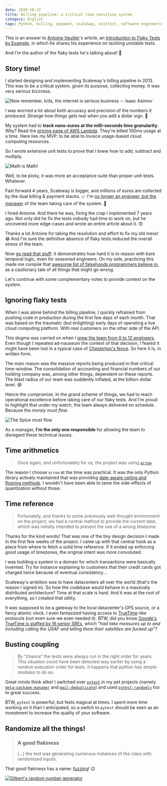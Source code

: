 ```yaml
---
date: 2020-10-12
title: Billing pipeline: a critical time sensitive system
category: English
tags: Python, billing, payment, scaleway, unittest, software engineering, quality assurance, management, pipeline, data, money, business, AWS, lambda, date, time, falsehood, Chesterton's fence, arrow, TrueTime, google, pytest, meta-package-manage, mail-deduplicate
---
```


This is an answer to [Antoine Veuiller](https://www.linkedin.com/in/antoine-veuiller/)'s article, an [Introduction to Flaky Tests by Example](https://medium.com/@aveuiller/stories-of-flaky-test-encounters-in-the-wild-a152bf7151f5), in which he shares his experience on tackling unstable tests.

And I'm the author of the flaky tests he's talking about! 😬

## Story time!

I started designing and implementing Scaleway's billing pipeline in 2013. This was to be a critical system, given its purpose, collecting money. It was very seriouz bizzness.

![Now remember, kids, the internet is serious business -- Isaac Asimov](/uploads/2020/internet-is-serious-business.jpeg)

I was worried a lot about both accuracy and precision of the numbers it produced. Strange how things gets real when you add a dollar sign. 🤑

My system had to **track nano-euros at the milli-seconds time granularity**. Why? Read the [pricing page of AWS Lambda](https://aws.amazon.com/lambda/pricing/). They're billed 100ms usage at a time. Here lies my MVP: to be able to invoice usage-based cloud computing resources.

So I wrote extensive unit tests to prove that I knew how to add, subtract and multiply.

![Math is Math!](/uploads/2020/math-is-math.jpeg)

Well, to be picky, it was more an acceptance suite than proper unit-tests. Whatever.

Fast forward 4 years, Scaleway is bigger, and millions of euros are collected by the dual billing & payment stacks. 📈 I'm [no longer an engineer, but the manager](https://kevin.deldycke.com/2020/02/engineering-to-management-transition/) of the team taking care of the system. 👔

I hired Antoine. And there he was, fixing the crap I implemented 7 years ago. Not only did he fix the tests nobody had time to work on, but he uncovered more edge-cases and wrote an entire article about it. 😍

Thanks a lot Antoine for taking the resolution and effort to fix my old mess! 😁 And I'm sure the definitive absence of flaky tests reduced the overall stress of the team.

Now [go read that stuff](https://medium.com/@aveuiller/stories-of-flaky-test-encounters-in-the-wild-a152bf7151f5): it demonstrates how hard it is to reason with bare temporal logic, even for seasoned engineers. On my side, practicing this made me compile that [awesome list of falsehoods programmers believe in](https://github.com/kdeldycke/awesome-falsehood), as a cautionary tale of all things that might go wrong.

Let's continue with some complementary notes to provide context on the system.

## Ignoring flaky tests

When I was alone behind the billing pipeline, I quickly refrained from pushing code in production during the first few days of each month. That was based on the traumatic (but enlighting) early days of operating a live cloud computing platform. With real customers on the other side of the API.

This dogma was carried on when I [grew the team from 0 to 12 engineers](https://kevin.deldycke.com/2020/02/engineering-to-management-transition/). Even though I repeated ad-nauseum the context of that decision, I feared it might have been lost in a typical case of [Chesterton's fence](https://en.wikipedia.org/wiki/Wikipedia:Chesterton%27s_fence). So here it is, in written form.

The main reason was the massive reports being produced in that critical time-window. The consolidation of accounting and financial numbers of our holding company was, among other things, dependent on these reports. The blast radius of our team was suddently inflated, at the billion-dollar level. 😅

Hence the compromise. In the grand scheme of things, we had to reach operational excellence before taking care of our flaky tests. And I'm proud to highlight that under my watch, the team always delivered on schedule. Because the *money must flow*.

![The Spice must flow](/uploads/2020/the-spice-must-flow-cat-version.jpg)

As a manager, **I'm the only one responsible** for allowing the team to disregard these technical issues.

## Time arithmetics

> Once again, and unfortunately for us, the project was using [`arrow`](https://github.com/arrow-py/arrow)

The reason I choose `arrow` at the time was practical. It was the only Python library actively maintained that was providing [date-aware ceiling and flooring methods](https://arrow.readthedocs.io/en/stable/#ranges-spans). I wouldn't have been able to tame the side-effects of quantization without those.

## Time reference

> Fortunately, and thanks to some previously well-thought environment on the project, we had a central method to provide the current date, which was initially intended to prevent the use of a wrong timezone.

Thanks for the kind words! That was one of the tiny design decision I made in the first few weeks of the project. I came up with that central hook as a place from where to fetch a solid time reference. If it ended up enforcing good usage of timezones, the original intent was more convoluted.

I was building a system in a domain for which transactions were basically invented. Try for instance explaining to customers that their credit cards got charged twice because of eventual consistency...

Scaleway's ambition was to have datacenters all over the world (that's the reason I signed in). So how the codebase would behave in a massively distributed architecture? Time at that scale is hard. And it was at the root of everything, so I created that utility.

It was supposed to be a gateway to the local datacenter's GPS source, or a fancy atomic clock. I even fantasized having access to [TrueTime](https://cloud.google.com/spanner/docs/true-time-external-consistency)-like protocols (not even sure we even needed it). BTW, did you know [Google's TrueTime is staffed by 16 senior SREs](https://twitter.com/kdeldycke/status/1102172902995173376), which "*had take measures up to and including calling the USAF and telling them their satellites are fucked up*"?

## Busting coupling

> By “chance” the tests were always run in the right order for years. This situation could have been detected way earlier by using a random execution order for tests. It happens that python has simple modules to do so.

Great minds think alike! I switched over [`pytest`](https://docs.pytest.org) in my pet projects (namely [`meta-package-manager`](https://github.com/kdeldycke/meta-package-manager) and [`mail-deduplicate`](https://github.com/kdeldycke/mail-deduplicate)) and used [`pytest-randomly`](https://pypi.org/project/pytest-randomly/) too to great success.

BTW, `pytest` is powerful, but feels magical at times. I spent more time working on it than I anticipated, so a switch to `pytest` should be seen as an investment to increase the quality of your software.

## Randomize all the things!

> ### A good flakiness
>
> (...) the test was generating numerous instances of the class with randomized inputs.

That good flakiness has a name: [fuzzing](https://en.wikipedia.org/wiki/Fuzzing)! 😉

[![Dilbert's random number generator](https://assets.amuniversal.com/321a39e06d6401301d80001dd8b71c47)](https://dilbert.com/strip/2001-10-25)